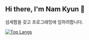 ## Hi there, I'm Nam Kyun 👋
섬세함을 갖고 프로그래밍에 임하려합니다.

[![Top Langs](https://github-readme-stats.vercel.app/api/top-langs/?username=BluePigKYUN&layout=compact&langs_count=6)](https://github.com/BluePigKYUN/github-readme-stats)
<!-- ![Anurag's GitHub stats](https://github-readme-stats.vercel.app/api?username=BluePigKYUN&show_icons=true&theme=radical) -->

<!--
**BluePigKYUN/BluePigKYUN** is a ✨ _special_ ✨ repository because its `README.md` (this file) appears on your GitHub profile.

Here are some ideas to get you started:

- 🔭 I’m currently working on ...
- 🌱 I’m currently learning ...
- 👯 I’m looking to collaborate on ...
- 🤔 I’m looking for help with ...
- 💬 Ask me about ...
- 📫 How to reach me: ...
- 😄 Pronouns: ...
- ⚡ Fun fact: ...
-->
